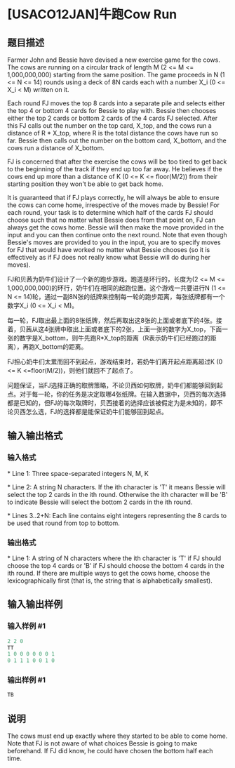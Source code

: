 # [USACO12JAN]牛跑Cow Run

## 题目描述

Farmer John and Bessie have devised a new exercise game for the cows. The cows are running on a circular track of length M (2 <= M <= 1,000,000,000) starting from the same position. The game proceeds in N (1 <= N <= 14) rounds using a deck of 8N cards each with a number X\_i (0 <= X\_i < M) written on it.

Each round FJ moves the top 8 cards into a separate pile and selects either the top 4 or bottom 4 cards for Bessie to play with. Bessie then chooses either the top 2 cards or bottom 2 cards of the 4 cards FJ selected. After this FJ calls out the number on the top card, X\_top, and the cows run a distance of R \* X\_top, where R is the total distance the cows have run so far. Bessie then calls out the number on the bottom card, X\_bottom, and the cows run a distance of X\_bottom.

FJ is concerned that after the exercise the cows will be too tired to get back to the beginning of the track if they end up too far away. He believes if the cows end up more than a distance of K (0 <= K <= floor(M/2)) from their starting position they won't be able to get back home.

It is guaranteed that if FJ plays correctly, he will always be able to ensure the cows can come home, irrespective of the moves made by Bessie! For each round, your task is to determine which half of the cards FJ should choose such that no matter what Bessie does from that point on, FJ can always get the cows home. Bessie will then make the move provided in the input and you can then continue onto the next round. Note that even though Bessie's moves are provided to you in the input, you are to specify moves for FJ that would have worked no matter what Bessie chooses (so it is effectively as if FJ does not really know what Bessie will do during her moves).

FJ和贝茜为奶牛们设计了一个新的跑步游戏。跑道是环行的，长度为(2 <= M <= 1,000,000,000)的环行，奶牛们在相同的起跑位置。这个游戏一共要进行N (1 <= N <= 14)轮，通过一副8N张的纸牌来控制每一轮的跑步距离，每张纸牌都有一个数字X\_i (0 <= X\_i < M)。

每一轮，FJ取出最上面的8张纸牌，然后再取出这8张的上面或者底下的4张。接着，贝茜从这4张牌中取出上面或者底下的2张，上面一张的数字为X\_top，下面一张的数字是X\_bottom，则牛先跑R\*X\_top的距离（R表示奶牛们已经跑过的距离），再跑X\_bottom的距离。

FJ担心奶牛们太累而回不到起点，游戏结束时，若奶牛们离开起点距离超过K (0 <= K <=floor(M/2))，则他们就回不了起点了。

问题保证，当FJ选择正确的取牌策略，不论贝西如何取牌，奶牛们都能够回到起点。对于每一轮，你的任务是决定取哪4张纸牌。在输入数据中，贝西的每次选择都是已知的，但FJ的每次取牌时，贝西接着的选择应该被假定为是未知的，即不论贝西怎么选，FJ的选择都是能保证奶牛们能够回到起点。

## 输入输出格式

### 输入格式

\* Line 1: Three space-separated integers N, M, K

\* Line 2: A string N characters. If the ith character is 'T' it means Bessie will select the top 2 cards in the ith round. Otherwise the ith character will be 'B' to indicate Bessie will select the bottom 2 cards in the ith round.

\* Lines 3..2+N: Each line contains eight integers representing the 8 cards to be used that round from top to bottom.

### 输出格式

\* Line 1: A string of N characters where the ith character is 'T' if FJ should choose the top 4 cards or 'B' if FJ should choose the bottom 4 cards in the ith round. If there are multiple ways to get the cows home, choose the lexicographically first (that is, the string that is alphabetically smallest).

## 输入输出样例

### 输入样例 #1

```cpp
2 2 0 
TT 
1 0 0 0 0 0 0 1 
0 1 1 1 0 0 1 0 

```
### 输出样例 #1

```cpp
TB 

```
## 说明

The cows must end up exactly where they started to be able to come home. Note that FJ is not aware of what choices Bessie is going to make beforehand. If FJ did know, he could have chosen the bottom half each time.

